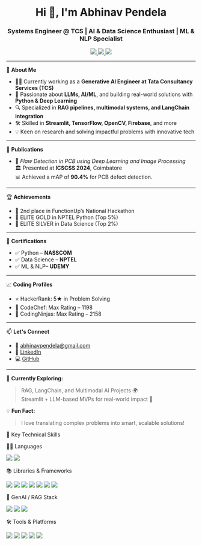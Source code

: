 <h1 align="center">Hi 👋, I'm Abhinav Pendela</h1>
<h3 align="center">Systems Engineer @ TCS | AI & Data Science Enthusiast | ML & NLP Specialist</h3>

<p align="center">
  <a href="https://www.linkedin.com/in/abhinavpendela1920" target="_blank">
    <img src="https://img.shields.io/badge/LinkedIn-blue?logo=linkedin&style=for-the-badge" />
  </a>
  <a href="mailto:abhinavpendela@gmail.com">
    <img src="https://img.shields.io/badge/Gmail-red?logo=gmail&style=for-the-badge" />
  </a>
  <a href="https://github.com/abhinav20021">
    <img src="https://img.shields.io/badge/GitHub-black?logo=github&style=for-the-badge" />
  </a>
</p>

---

🎯 **About Me**
- 👨‍💻 Currently working as a **Generative AI Engineer at Tata Consultancy Services (TCS)**  
- 🧠 Passionate about **LLMs, AI/ML**, and building real-world solutions with **Python & Deep Learning**
- 🔍 Specialized in **RAG pipelines, multimodal systems, and LangChain integration**
- 🛠️ Skilled in **Streamlit, TensorFlow, OpenCV, Firebase**, and more
- 💡 Keen on research and solving impactful problems with innovative tech

---

📜 **Publications**
- 🧾 *Flaw Detection in PCB using Deep Learning and Image Processing*  
  🏛️ Presented at **ICSCSS 2024**, Coimbatore  
  📊 Achieved a mAP of **90.4%** for PCB defect detection.

---

🏆 **Achievements**
- 🥈 2nd place in FunctionUp’s National Hackathon
- 🥇 ELITE GOLD in NPTEL Python (Top 5%)
- 🥈 ELITE SILVER in Data Science (Top 2%)

---

📜 **Certifications**
- ✅ Python – **NASSCOM**  
- ✅ Data Science – **NPTEL**
- ✅ ML & NLP– **UDEMY**

---

📈 **Coding Profiles**
- ⭐ HackerRank: 5★ in Problem Solving  
- 🔢 CodeChef: Max Rating – 1198  
- 🧠 CodingNinjas: Max Rating – 2158  

---

📫 **Let's Connect**
- 💌 [abhinavpendela@gmail.com](mailto:abhinavpendela@gmail.com)
- 🔗 [LinkedIn](https://www.linkedin.com/in/abhinavpendela1920)
- 💻 [GitHub](https://github.com/abhinav20021)

---





🧭 **Currently Exploring:**  
> RAG, LangChain, and Multimodal AI Projects 🌍  
> Streamlit + LLM-based MVPs for real-world impact 🚀

💡 **Fun Fact:**  
> I love translating complex problems into smart, scalable solutions!

🧠 Key Technical Skills

👨‍💻 Languages
<p> <img src="https://img.shields.io/badge/Python-3776AB?logo=python&logoColor=white&style=for-the-badge" /> <img src="https://img.shields.io/badge/SQL-025E8C?logo=postgresql&logoColor=white&style=for-the-badge" /> </p>
📚 Libraries & Frameworks
<p> <img src="https://img.shields.io/badge/Numpy-013243?logo=numpy&logoColor=white&style=for-the-badge" /> <img src="https://img.shields.io/badge/Pandas-150458?logo=pandas&logoColor=white&style=for-the-badge" /> <img src="https://img.shields.io/badge/Scikit--learn-F7931E?logo=scikitlearn&logoColor=white&style=for-the-badge" /> <img src="https://img.shields.io/badge/TensorFlow-FF6F00?logo=tensorflow&logoColor=white&style=for-the-badge" /> <img src="https://img.shields.io/badge/OpenCV-5C3EE8?logo=opencv&logoColor=white&style=for-the-badge" /> <img src="https://img.shields.io/badge/NLTK-000000?logo=python&logoColor=white&style=for-the-badge" /> <img src="https://img.shields.io/badge/BeautifulSoup-FFC107?logo=python&logoColor=black&style=for-the-badge" /> </p>
🤖 GenAI / RAG Stack
<p> <img src="https://img.shields.io/badge/LangChain-000000?logo=langchain&logoColor=white&style=for-the-badge" /> <img src="https://img.shields.io/badge/ChromaDB-000000?logo=chromadb&logoColor=white&style=for-the-badge" /> <img src="https://img.shields.io/badge/Flask-000000?logo=flask&logoColor=white&style=for-the-badge" /> </p>
🛠️ Tools & Platforms
<p> <img src="https://img.shields.io/badge/Streamlit-FF4B4B?logo=streamlit&logoColor=white&style=for-the-badge" /> <img src="https://img.shields.io/badge/Google%20Colab-F9AB00?logo=googlecolab&logoColor=white&style=for-the-badge" /> <img src="https://img.shields.io/badge/Firebase-FFCA28?logo=firebase&logoColor=black&style=for-the-badge" /> <img src="https://img.shields.io/badge/GitHub-181717?logo=github&logoColor=white&style=for-the-badge" /> <img src="https://img.shields.io/badge/VS%20Code-007ACC?logo=visualstudiocode&logoColor=white&style=for-the-badge" /> </p>

